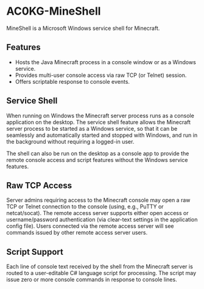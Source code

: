 AC0KG-MineShell
===============
MineShell is a Microsoft Windows service shell for Minecraft.

Features
--------------
* Hosts the Java Minecraft process in a console window or as a Windows service.
* Provides multi-user console access via raw TCP (or Telnet) session.
* Offers scriptable response to console events.

Service Shell
--------------
When running on Windows the Minecraft server process runs
as a console application on the desktop. The service shell
feature allows the Minecraft server process to be started
as a Windows service, so that it can be seamlessly and
automatically started and stopped with Windows, and run in
the background without requiring a logged-in user.

The shell can also be run on the desktop as a console app
to provide the remote console access and script features
without the Windows service features.

Raw TCP Access
--------------
Server admins requiring access to the Minecraft console
may open a raw TCP or Telnet connection to the console
(using, e.g., PuTTY or netcat/socat). The remote access
server supports either open access or username/password
authentication (via clear-text settings in the application
config file). Users connected via the remote access server
will see commands issued by other remote access server users.

Script Support
--------------
Each line of console text received by the shell from the 
Minecraft server is routed to a user-editable C# language 
script for processing. The script may issue zero or more 
console commands in response to console lines.
